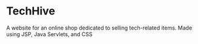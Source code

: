 # TechHive
A website for an online shop dedicated to selling tech-related items. Made using JSP, Java Servlets, and CSS  
